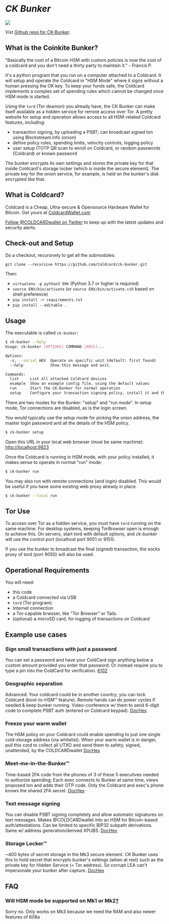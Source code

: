 # <i>CK Bunker</i>

![](https://github.com/Coldcard/ck-bunker/blob/master/static/screen-shot.jpg)

Vist [Github repo for CK-Bunker](https://github.com/Coldcard/ck-bunker).

## What is the Coinkite Bunker?

"Basically the cost of a Bitcoin HSM with custom policies is now the cost of a coldcard and you don't need a thirty party to maintain it." - Francis P.

It's a python program that you run on a computer attached to a
Coldcard. It will setup and operate the Coldcard in "HSM Mode" where
it signs without a human pressing the OK key.  To keep your
funds safe, the Coldcard implements a complex set of spending rules
which cannot be changed once HSM mode is started.

Using the `tord` (Tor deamon) you already have, the CK Bunker can
make itself available as a hidden service for remote access over
Tor.  A pretty website for setup and operation allows access to all
HSM-related Coldcard features, including:

- transaction signing, by uploading a PSBT; can broadcast signed txn using Blockstream.info (onion)
- define policy rules, spending limits, velocity controls, logging policy
- user setup (TOTP QR scan to enroll on Coldcard, or random passwords (Coldcard) or known password

The bunker encrypts its own settings and stores the private key for that inside Coldcard's
storage locker (which is inside the secure element). The private key for the onion
service, for example, is held on the bunker's disk encrypted like that.

## What is Coldcard?

Coldcard is a Cheap, Ultra-secure & Opensource Hardware Wallet for Bitcoin.
Get yours at [ColdcardWallet.com](http://coldcardwallet.com)

[Follow @COLDCARDwallet on Twitter](https://twitter.com/coldcardwallet) to keep up
with the latest updates and security alerts. 

## Check-out and Setup

Do a checkout, recursively to get all the submodules:

    git clone --recursive https://github.com/Coldcard/ck-bunker.git

Then:

- `virtualenv -p python3 ENV` (Python 3.7 or higher is required)
- `source ENV/bin/activate` (or `source ENV/bin/activate.csh` based on shell preference)
- `pip install -r requirements.txt`
- `pip install --editable .`

## Usage

The executable is called `ck-bunker`:

```sh
$ ck-bunker --help
Usage: ck-bunker [OPTIONS] COMMAND [ARGS]...

Options:
  -s, --serial HEX  Operate on specific unit (default: first found)
  --help            Show this message and exit.

Commands:
  list     List all attached Coldcard devices
  example  Show an example config file, using the default values
  run      Start the CK-Bunker for normal operation
  setup    Configure your transaction signing policy, install it and then...
```

There are two modes for the Bunker: "setup" and "run mode". In setup
mode, Tor connections are disabled, as is the login screen.

You would typically use the setup mode for picking the onion address, the
master login password and all the details of the HSM policy.

```sh
$ ck-bunker setup
```

Open this URL in your local web browser (must be same machine):
<http://localhost:9823>

Once the Coldcard is running in HSM mode, with your policy installed,
it makes sense to operate in normal "run" mode:

```sh
$ ck-bunker run
```

You may also run with remote connections (and login) disabled. This would be useful
if you have some existing web proxy already in place.

```sh
$ ck-bunker --local run
```

## Tor Use

To access over Tor as a hidden service, you must have `tord` running
on the same machine. For desktop systems, keeping TorBrowser open
is enough to acheive this. On servers, start tord with default options,
and ck-bunker will use the control port (localhost port 9051 or 9151).

If you use the bunker to broadcast the final (signed) transaction,
the socks proxy of tord (port 9050) will also be used.


## Operational Requirements

You will need:

- this code
- a Coldcard connected via USB
- `tord` (Tor program)
- Internet connection
- a Tor-capable brwoser, like "Tor Browser" or Tails.
- (optional) a microSD card, for logging of transactions on Coldcard


## Example use cases

### Sign small transactions with just a password

You can set a password and have your ColdCard sign anything below a custom amount provided you enter that password.
Or instead require you to type a pin into the ColdCard for verification. [6102](https://twitter.com/6102bitcoin/status/1228425672827293696)

### Geographic separation

Advanced: Your coldcard could be in another country; you can lock Coldcard (boot-to-HSM™ feature). Remote hands can do power cycles if needed & keep bunker running.  Video-conference w/ them to send  6-digit code to complete PSBT auth (entered on Coldcard keypad). [DocHex](https://twitter.com/DocHex/status/1228392653592649728)

### Freeze your warm wallet

The HSM policy on your Coldcard could enable spending to just one single cold-storage address (via whitelist). When your warm wallet is in danger, pull this cord to collect all UTXO and send them to safety, signed, unattended, by the COLDCARDwallet
[DocHex](https://twitter.com/DocHex/status/1228394738841157632)

### Meet-me-in-the-Bunker™

Time-based 2FA code from the phones of 3 of these 5 executives needed to authorize spending; Each exec connects to Bunker at same time, views proposed txn and adds their OTP code. Only the Coldcard and exec's phone knows the shared 2FA secret. [DocHex](https://twitter.com/DocHex/status/1228395590662397953)
·

### Text message signing

You can disable PSBT signing completely and allow automatic signatures on text messages. Makes @COLDCARDwallet
 into an HSM for Bitcoin-based auth/attestations. Can be limited to specific BIP32 subpath derivations. Same w/  address generation/derived XPUBS. [DocHex](https://twitter.com/DocHex/status/1228396805102194688)
 
### Storage Locker™

~400 bytes of  secret storage in the Mk3 secure element. CK Bunker uses this to hold secret that encrypts bunker's settings (when at rest) such as the private key for  Hidden Service (= Tor address). So corrupt LEA can't impersonate your bunker after capture. [DocHex](https://twitter.com/DocHex/status/1228398842313310208)


## FAQ

### Will HSM mode be supported on Mk1 or Mk2[?](https://twitter.com/orcitis/status/1228418529302433792)

Sorry no. Only works on Mk3 because we need the RAM and also newer features of 608a



